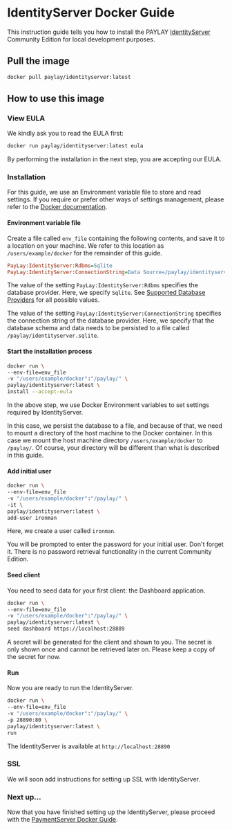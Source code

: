 # IdentityServer Docker Guide
This instruction guide tells you how to install the PAYLAY [IdentityServer](IdentityServer/readme.md) Community Edition for local development purposes.

## Pull the image
~~~ bash
docker pull paylay/identityserver:latest
~~~

## How to use this image

### View EULA
We kindly ask you to read the EULA first:
~~~ bash
docker run paylay/identityserver:latest eula
~~~

By performing the installation in the next step, you are accepting our EULA.

### Installation
For this guide, we use an Environment variable file to store and read settings. If you require or prefer other ways of settings management, please refer to the [Docker documentation](https://docs.docker.com).

#### Environment variable file

Create a file called `env_file` containing the following contents, and save it to a location on your machine. We refer to this location as `/users/example/docker` for the remainder of this guide.
~~~ ini
PayLay:IdentityServer:Rdbms=Sqlite
PayLay:IdentityServer:ConnectionString=Data Source=/paylay/identityserver.sqlite
~~~
The value of the setting `PayLay:IdentityServer:Rdbms` specifies the database provider. Here, we specify `Sqlite`. See [Supported Database Providers](/identityserver/supported-database-providers) for all possible values.

The value of the setting `PayLay:IdentityServer:ConnectionString` specifies the connection string of the database provider. Here, we specify that the database schema and data needs to be persisted to a file called `/paylay/identityserver.sqlite`.

#### Start the installation process
~~~ bash
docker run \
--env-file=env_file
-v "/users/example/docker":"/paylay/" \
paylay/identityserver:latest \
install --accept-eula
~~~

In the above step, we use Docker Environment variables to set settings required by IdentityServer.

In this case, we persist the database to a file, and because of that, we need to mount a directory of the host machine to the Docker container. In this case we mount the host machine directory `/users/example/docker` to `/paylay/`. Of course, your directory will be different than what is described in this guide.

#### Add initial user
~~~ bash
docker run \
--env-file=env_file
-v "/users/example/docker":"/paylay/" \
-it \
paylay/identityserver:latest \
add-user ironman
~~~
Here, we create a user called `ironman`.

You will be prompted to enter the password for your initial user. Don't forget it. There is no password retrieval functionality in the current Community Edition.

#### Seed client
You need to seed data for your first client: the Dashboard application.

~~~ bash
docker run \
--env-file=env_file
-v "/users/example/docker":"/paylay/" \
paylay/identityserver:latest \
seed dashboard https://localhost:28889
~~~

A secret will be generated for the client and shown to you. The secret is only shown once and cannot be retrieved later on. Please keep a copy of the secret for now.

#### Run
Now you are ready to run the IdentityServer.

~~~ bash
docker run \
--env-file=env_file
-v "/users/example/docker":"/paylay/" \
-p 28890:80 \
paylay/identityserver:latest \
run
~~~

The IdentityServer is available at `http://localhost:28890`

### SSL
We will soon add instructions for setting up SSL with IdentityServer.

### Next up...
Now that you have finished setting up the IdentityServer, please proceed with the [PaymentServer Docker Guide](/PaymentServer/docker.md).